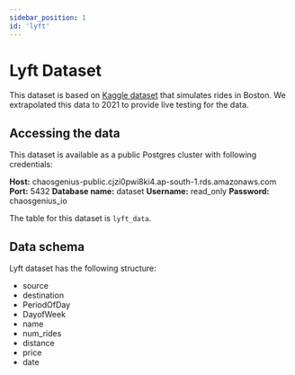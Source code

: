 ```yaml
---
sidebar_position: 1
id: 'lyft'
---
```


# Lyft Dataset

This dataset is based on [Kaggle dataset](https://www.kaggle.com/ravi72munde/uber-lyft-cab-prices) that simulates rides in Boston. We extrapolated this data to 2021 to provide live testing for the data. 

## Accessing the data

This dataset is available as a public Postgres cluster with following credentials:

**Host:** chaosgenius-public.cjzi0pwi8ki4.ap-south-1.rds.amazonaws.com
**Port:** 5432
**Database name:** dataset
**Username:** read_only
**Password:** chaosgenius_io

The table for this dataset is `lyft_data`. 

## Data schema

Lyft dataset has the following structure:

- source
- destination
- PeriodOfDay
- DayofWeek
- name
- num_rides
- distance
- price 
- date
